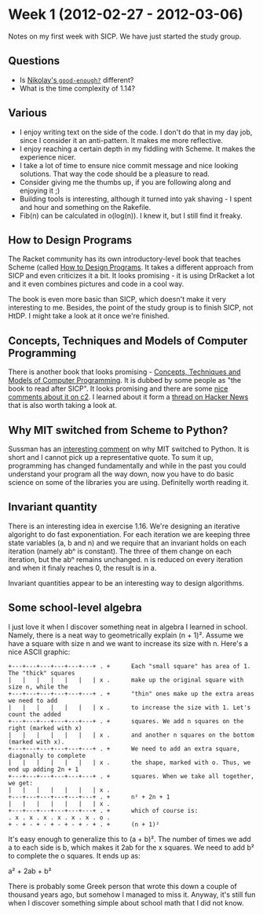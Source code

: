 # Week 1 (2012-02-27 - 2012-03-06)

Notes on my first week with SICP. We have just started the study group.

## Questions

* Is [Nikolay's `good-enough?`][nb-01-07] different?
* What is the time complexity of 1.14?

[nb-01-07]: https://github.com/nb/sicp/blob/a468e7e08c03cde42b317d94b5cf0e4db7613212/1.7.scm

## Various

* I enjoy writing text on the side of the code. I don't do that in my day job, since I consider it an anti-pattern. It makes me more reflective.
* I enjoy reaching a certain depth in my fiddling with Scheme. It makes the experience nicer.
* I take a lot of time to ensure nice commit message and nice looking solutions. That way the code should be a pleasure to read.
* Consider giving me the thumbs up, if you are following along and enjoying it ;)
* Building tools is interesting, although it turned into yak shaving - I spent and hour and something on the Rakefile.
* Fib(n) can be calculated in o(log(n)). I knew it, but I still find it freaky.

## How to Design Programs

The Racket community has its own introductory-level book that teaches Scheme (called [How to Design Programs](http://htdp.org/). It takes a different approach from SICP and even criticizes it a bit. It looks promising - it is using DrRacket a lot and it even combines pictures and code in a cool way.

The book is even more basic than SICP, which doesn't make it very interesting to me. Besides, the point of the study group is to finish SICP, not HtDP. I might take a look at it once we're finished.

## Concepts, Techniques and Models of Computer Programming

There is another book that looks promising - [Concepts, Techniques and Models of Computer Programming][ctm]. It is dubbed by some people as "the book to read after SICP". It looks promising and there are some [nice comments about it on c2][ctm-on-c2]. I learned about it form a [thread on Hacker News][sicp-vs-htdp-hn] that is also worth taking a look at.

[ctm]: http://mitpress.mit.edu/catalog/item/default.asp?ttype=2&tid=10142
[ctm-on-c2]: http://c2.com/cgi/wiki?ConceptsTechniquesAndModelsOfComputerProgramming
[sicp-vs-htdp-hn]: http://news.ycombinator.com/item?id=428651

## Why MIT switched from Scheme to Python?

Sussman has an [interesting comment][why-python] on why MIT switched to Python. It is short and I cannot pick up a representative quote. To sum it up, programming has changed fundamentally and while in the past you could understand your program all the way down, now you have to do basic science on some of the libraries you are using. Definitelly worth reading it.

[why-python]: http://www.wisdomandwonder.com/link/2110/why-mit-switched-from-scheme-to-python

## Invariant quantity

There is an interesting idea in exercise 1.16. We're designing an iterative algoright to do fast exponentiation. For each iteration we are keeping three state variables (a, b and n) and we require that an invariant holds on each iteration (namely abⁿ is constant). The three of them change on each iteration, but the abⁿ remains unchanged. n is reduced on every iteration and when it finaly reaches 0, the result is in a.

Invariant quantities appear to be an interesting way to design algorithms.

## Some school-level algebra

I just love it when I discover something neat in algebra I learned in school. Namely, there is a neat way to geometrically explain (n + 1)². Assume we have a square with size n and we want to increase its size with n. Here's a nice ASCII graphic:

    +---+---+---+---+---+---+ . +      Each "small square" has area of 1. The "thick" squares
    |   |   |   |   |   |   | x .      make up the original square with size n, while the
    +---+---+---+---+---+---+ . +      "thin" ones make up the extra areas we need to add
    |   |   |   |   |   |   | x .      to increase the size with 1. Let's count the added
    +---+---+---+---+---+---+ . +      squares. We add n squares on the right (marked with x)
    |   |   |   |   |   |   | x .      and another n squares on the bottom (marked with x).
    +---+---+---+---+---+---+ . +      We need to add an extra square, diagonally to complete
    |   |   |   |   |   |   | x .      the shape, marked with o. Thus, we end up adding 2n + 1
    +---+---+---+---+---+---+ . +      squares. When we take all together, we get:
    |   |   |   |   |   |   | x .
    +---+---+---+---+---+---+ . +      n² + 2n + 1
    |   |   |   |   |   |   | x .
    +---+---+---+---+---+---+ . +      which of course is:
    . x . x . x . x . x . x . o .
    + - + - + - + - + - + - + . +      (n + 1)²

It's easy enough to generalize this to (a + b)². The number of times we add a to each side is b, which makes it 2ab for the x squares. We need to add b² to complete the o squares. It ends up as:

a² + 2ab + b²

There is probably some Greek person that wrote this down a couple of thousand years ago, but somehow I managed to miss it. Anyway, it's still fun when I discover something simple about school math that I did not know.
